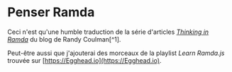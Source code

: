 # Penser Ramda

Ceci n'est qu'une humble traduction de la série d'articles [_Thinking in Ramda_](http://randycoulman.com/blog/categories/thinking-in-ramda/) du blog de Randy Coulman[^1].

Peut-être aussi que j'ajouterai des morceaux de la playlist _Learn Ramda.js_ trouvée sur [https://Egghead.io](https://Egghead.io).

